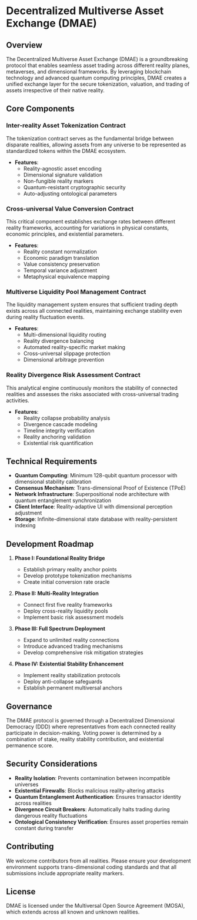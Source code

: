 # Decentralized Multiverse Asset Exchange (DMAE)

## Overview

The Decentralized Multiverse Asset Exchange (DMAE) is a groundbreaking protocol that enables seamless asset trading across different reality planes, metaverses, and dimensional frameworks. By leveraging blockchain technology and advanced quantum computing principles, DMAE creates a unified exchange layer for the secure tokenization, valuation, and trading of assets irrespective of their native reality.

## Core Components

### Inter-reality Asset Tokenization Contract

The tokenization contract serves as the fundamental bridge between disparate realities, allowing assets from any universe to be represented as standardized tokens within the DMAE ecosystem.

- **Features**:
    - Reality-agnostic asset encoding
    - Dimensional signature validation
    - Non-fungible reality markers
    - Quantum-resistant cryptographic security
    - Auto-adjusting ontological parameters

### Cross-universal Value Conversion Contract

This critical component establishes exchange rates between different reality frameworks, accounting for variations in physical constants, economic principles, and existential parameters.

- **Features**:
    - Reality constant normalization
    - Economic paradigm translation
    - Value consistency preservation
    - Temporal variance adjustment
    - Metaphysical equivalence mapping

### Multiverse Liquidity Pool Management Contract

The liquidity management system ensures that sufficient trading depth exists across all connected realities, maintaining exchange stability even during reality fluctuation events.

- **Features**:
    - Multi-dimensional liquidity routing
    - Reality divergence balancing
    - Automated reality-specific market making
    - Cross-universal slippage protection
    - Dimensional arbitrage prevention

### Reality Divergence Risk Assessment Contract

This analytical engine continuously monitors the stability of connected realities and assesses the risks associated with cross-universal trading activities.

- **Features**:
    - Reality collapse probability analysis
    - Divergence cascade modeling
    - Timeline integrity verification
    - Reality anchoring validation
    - Existential risk quantification

## Technical Requirements

- **Quantum Computing**: Minimum 128-qubit quantum processor with dimensional stability calibration
- **Consensus Mechanism**: Trans-dimensional Proof of Existence (TPoE)
- **Network Infrastructure**: Superpositional node architecture with quantum entanglement synchronization
- **Client Interface**: Reality-adaptive UI with dimensional perception adjustment
- **Storage**: Infinite-dimensional state database with reality-persistent indexing

## Development Roadmap

1. **Phase I: Foundational Reality Bridge**
    - Establish primary reality anchor points
    - Develop prototype tokenization mechanisms
    - Create initial conversion rate oracle

2. **Phase II: Multi-Reality Integration**
    - Connect first five reality frameworks
    - Deploy cross-reality liquidity pools
    - Implement basic risk assessment models

3. **Phase III: Full Spectrum Deployment**
    - Expand to unlimited reality connections
    - Introduce advanced trading mechanisms
    - Develop comprehensive risk mitigation strategies

4. **Phase IV: Existential Stability Enhancement**
    - Implement reality stabilization protocols
    - Deploy anti-collapse safeguards
    - Establish permanent multiversal anchors

## Governance

The DMAE protocol is governed through a Decentralized Dimensional Democracy (DDD) where representatives from each connected reality participate in decision-making. Voting power is determined by a combination of stake, reality stability contribution, and existential permanence score.

## Security Considerations

- **Reality Isolation**: Prevents contamination between incompatible universes
- **Existential Firewalls**: Blocks malicious reality-altering attacks
- **Quantum Entanglement Authentication**: Ensures transactor identity across realities
- **Divergence Circuit Breakers**: Automatically halts trading during dangerous reality fluctuations
- **Ontological Consistency Verification**: Ensures asset properties remain constant during transfer

## Contributing

We welcome contributors from all realities. Please ensure your development environment supports trans-dimensional coding standards and that all submissions include appropriate reality markers.

## License

DMAE is licensed under the Multiversal Open Source Agreement (MOSA), which extends across all known and unknown realities.
